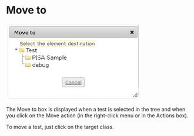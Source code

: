 <!--
created_at: '2012-04-12 17:17:03'
updated_at: '2013-03-13 13:38:24'
authors:
    - 'Jérôme Bogaerts'
contributors:
    - 'Sophie Doublet'
tags:
    - 'Manage Tests'
-->

Move to
=======

![](../resources/tests-move.png)

The Move to box is displayed when a test is selected in the tree and when you click on the Move action (in the right-click menu or in the Actions box).

To move a test, just click on the target class.


